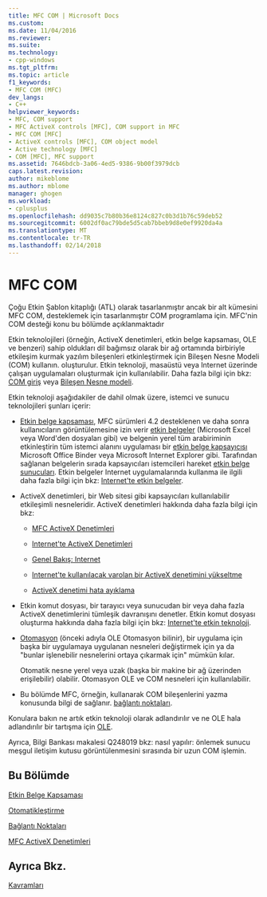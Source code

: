 ```yaml
---
title: MFC COM | Microsoft Docs
ms.custom: 
ms.date: 11/04/2016
ms.reviewer: 
ms.suite: 
ms.technology:
- cpp-windows
ms.tgt_pltfrm: 
ms.topic: article
f1_keywords:
- MFC COM (MFC)
dev_langs:
- C++
helpviewer_keywords:
- MFC, COM support
- MFC ActiveX controls [MFC], COM support in MFC
- MFC COM [MFC]
- ActiveX controls [MFC], COM object model
- Active technology [MFC]
- COM [MFC], MFC support
ms.assetid: 7646bdcb-3a06-4ed5-9386-9b00f3979dcb
caps.latest.revision: 
author: mikeblome
ms.author: mblome
manager: ghogen
ms.workload:
- cplusplus
ms.openlocfilehash: dd9035c7b80b36e8124c827c0b3d1b76c59deb52
ms.sourcegitcommit: 6002df0ac79bde5d5cab7bbeb9d8e0ef9920da4a
ms.translationtype: MT
ms.contentlocale: tr-TR
ms.lasthandoff: 02/14/2018
---
```

# <a name="mfc-com"></a>MFC COM
Çoğu Etkin Şablon kitaplığı (ATL) olarak tasarlanmıştır ancak bir alt kümesini MFC COM, desteklemek için tasarlanmıştır COM programlama için. MFC'nin COM desteği konu bu bölümde açıklanmaktadır  
  
 Etkin teknolojileri (örneğin, ActiveX denetimleri, etkin belge kapsaması, OLE ve benzeri) sahip oldukları dil bağımsız olarak bir ağ ortamında birbiriyle etkileşim kurmak yazılım bileşenleri etkinleştirmek için Bileşen Nesne Modeli (COM) kullanın. oluşturulur. Etkin teknoloji, masaüstü veya Internet üzerinde çalışan uygulamaları oluşturmak için kullanılabilir. Daha fazla bilgi için bkz: [COM giriş](../atl/introduction-to-com.md) veya [Bileşen Nesne modeli](http://msdn.microsoft.com/library/windows/desktop/ms694363).  
  
 Etkin teknoloji aşağıdakiler de dahil olmak üzere, istemci ve sunucu teknolojileri şunları içerir:  
  
-   [Etkin belge kapsaması](../mfc/active-document-containment.md), MFC sürümleri 4.2 desteklenen ve daha sonra kullanıcıların görüntülemesine izin verir [etkin belgeler](../mfc/active-documents.md) (Microsoft Excel veya Word'den dosyaları gibi) ve belgenin yerel tüm arabiriminin etkinleştirin tüm istemci alanını uygulaması bir [etkin belge kapsayıcısı](../mfc/active-document-containers.md) Microsoft Office Binder veya Microsoft Internet Explorer gibi. Tarafından sağlanan belgelerin sırada kapsayıcıları istemcileri hareket [etkin belge sunucuları](../mfc/active-document-servers.md). Etkin belgeler Internet uygulamalarında kullanma ile ilgili daha fazla bilgi için bkz: [Internet'te etkin belgeler](../mfc/active-documents-on-the-internet.md).  
  
-   ActiveX denetimleri, bir Web sitesi gibi kapsayıcıları kullanılabilir etkileşimli nesneleridir. ActiveX denetimleri hakkında daha fazla bilgi için bkz:  
  
    -   [MFC ActiveX Denetimleri](../mfc/mfc-activex-controls.md)  
  
    -   [Internet'te ActiveX Denetimleri](../mfc/activex-controls-on-the-internet.md)  
  
    -   [Genel Bakış: Internet](../mfc/mfc-internet-programming-basics.md)  
  
    -   [Internet'te kullanılacak varolan bir ActiveX denetimini yükseltme](../mfc/upgrading-an-existing-activex-control.md)  
  
    -   [ActiveX denetimi hata ayıklama](/visualstudio/debugger/how-to-debug-an-activex-control)  
  
-   Etkin komut dosyası, bir tarayıcı veya sunucudan bir veya daha fazla ActiveX denetimlerini tümleşik davranışını denetler. Etkin komut dosyası oluşturma hakkında daha fazla bilgi için bkz: [Internet'te etkin teknoloji](../mfc/active-technology-on-the-internet.md).  
  
-   [Otomasyon](../mfc/automation.md) (önceki adıyla OLE Otomasyon bilinir), bir uygulama için başka bir uygulamaya uygulanan nesneleri değiştirmek için ya da "bunlar işlenebilir nesnelerini ortaya çıkarmak için" mümkün kılar.  
  
     Otomatik nesne yerel veya uzak (başka bir makine bir ağ üzerinden erişilebilir) olabilir. Otomasyon OLE ve COM nesneleri için kullanılabilir.  
  
-   Bu bölümde MFC, örneğin, kullanarak COM bileşenlerini yazma konusunda bilgi de sağlanır. [bağlantı noktaları](../mfc/connection-points.md).  
  
 Konulara bakın ne artık etkin teknoloji olarak adlandırılır ve ne OLE hala adlandırılır bir tartışma için [OLE](../mfc/ole-in-mfc.md).  
  
 Ayrıca, Bilgi Bankası makalesi Q248019 bkz: nasıl yapılır: önlemek sunucu meşgul iletişim kutusu görüntülenmesini sırasında bir uzun COM işlemin.  
  
## <a name="in-this-section"></a>Bu Bölümde  
 [Etkin Belge Kapsaması](../mfc/active-document-containment.md)  
  
 [Otomatikleştirme](../mfc/automation.md)  
  
 [Bağlantı Noktaları](../mfc/connection-points.md)  
  
 [MFC ActiveX Denetimleri](../mfc/mfc-activex-controls.md)  
  
## <a name="see-also"></a>Ayrıca Bkz.  
 [Kavramları](../mfc/mfc-concepts.md)


